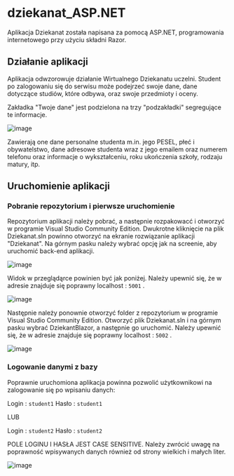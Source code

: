 # dziekanat_ASP.NET

Aplikacja Dziekanat została napisana za pomocą ASP.NET, programowania internetowego przy użyciu składni Razor. 


## Działanie aplikacji 

Aplikacja odwzorowuje działanie Wirtualnego Dziekanatu uczelni. Student po zalogowaniu się do serwisu może podejrzeć swoje dane, dane dotyczące studiów, które odbywa, oraz swoje przedmioty i oceny. 

Zakładka "Twoje dane" jest podzielona na trzy "podzakładki" segregujące te informacje. 

![image](https://user-images.githubusercontent.com/65779777/218808834-05d34364-9b43-438f-abf3-aff39d56d45e.png)

Zawierają one dane personalne studenta m.in. jego PESEL, płeć i obywatelstwo, dane adresowe studenta wraz z jego emailem oraz numerem telefonu oraz informacje o wykształceniu, roku ukończenia szkoły, rodzaju matury, itp.


## Uruchomienie aplikacji

### Pobranie repozytorium i pierwsze uruchomienie 

Repozytorium aplikacji należy pobrać, a następnie rozpakowacć i otworzyć w programie Visual Studio Community Edition. 
Dwukrotne kliknięcie na plik Dziekanat.sln powinno otworzyć na ekranie rozwiązanie aplikacji "Dziekanat". Na górnym pasku należy wybrać opcję jak na screenie, aby uruchomić back-end aplikacji.

![image](https://user-images.githubusercontent.com/65779777/218805863-468df4ef-c2fe-4e42-9132-1d5a855b0b9e.png)



Widok w przeglądąrce powinien być jak poniżej. Należy upewnić się, że w adresie znajduje się poprawny localhost : `5001` .

![image](https://user-images.githubusercontent.com/65779777/218801491-9dba5033-a547-4db0-a68c-f2738511afb0.png)



Następnie należy ponownie otworzyć folder z repozytorium w programie Visual Studio Community Edition. Otworzyć plik Dziekanat.sln i na górnym pasku wybrać DziekantBlazor, a następnie go uruchomić. Należy upewnić się, że w adresie znajduje się poprawny localhost : `5002` .

![image](https://user-images.githubusercontent.com/65779777/218805771-c4b93823-1c4c-4500-bfac-c549f9ac52ea.png)


### Logowanie danymi z bazy

Poprawnie uruchomiona aplikacja powinna pozwolić użytkownikowi na zalogowanie się po wpisaniu danych: 

Login : `student1`
Hasło : `student1`

LUB

Login : `student2`
Hasło : `student2`

POLE LOGINU I HASŁA JEST CASE SENSITIVE. Należy zwrócić uwagę na poprawność wpisywanych danych również od strony wielkich i małych liter. 

![image](https://user-images.githubusercontent.com/65779777/218806697-6ad1f6a6-59da-419e-8cec-18dca917bbf9.png)
